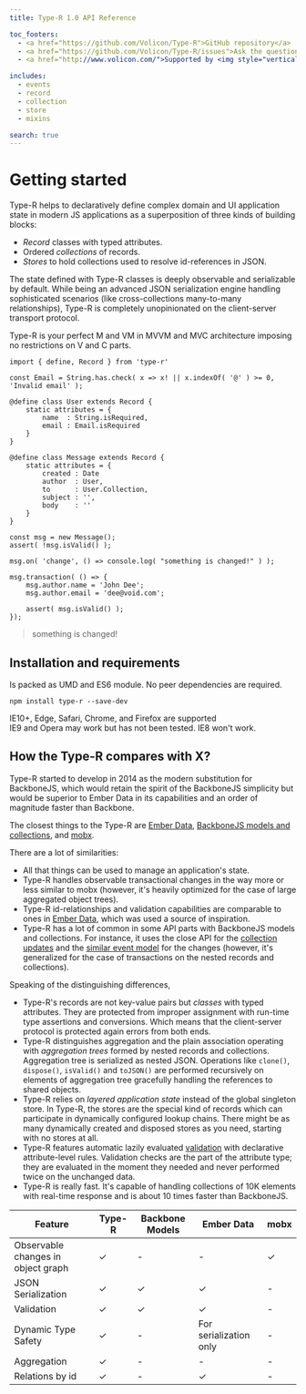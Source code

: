 ```yaml
---
title: Type-R 1.0 API Reference

toc_footers:
  - <a href="https://github.com/Volicon/Type-R">GitHub repository</a>
  - <a href="https://github.com/Volicon/Type-R/issues">Ask the question or report the bug</a>
  - <a href="http://www.volicon.com/">Supported by <img style="vertical-align: middle" src="images/volicon_verizon_dm.png"/></a>

includes:
  - events
  - record
  - collection
  - store
  - mixins

search: true
---
```


# Getting started

Type-R helps to declaratively define complex domain and UI application state in modern JS applications as a superposition of three kinds of building blocks:

- *Record* classes with typed attributes.
- Ordered *collections* of records.
- *Stores* to hold collections used to resolve id-references in JSON.

The state defined with Type-R classes is deeply observable and serializable by default. While being an advanced JSON serialization engine handling sophisticated scenarios (like cross-collections many-to-many relationships), Type-R is completely unopinionated on the client-server transport protocol.

Type-R is your perfect M and VM in MVVM and MVC architecture imposing no restrictions on V and C parts.

    import { define, Record } from 'type-r'

    const Email = String.has.check( x => x! || x.indexOf( '@' ) >= 0, 'Invalid email' );

    @define class User extends Record {
        static attributes = {
            name  : String.isRequired,
            email : Email.isRequired
        }
    }

    @define class Message extends Record {
        static attributes = {
            created : Date
            author  : User,
            to      : User.Collection,
            subject : '',
            body    : ''
        }
    }

    const msg = new Message();
    assert( !msg.isValid() );

    msg.on( 'change', () => console.log( "something is changed!" ) );

    msg.transaction( () => {
        msg.author.name = 'John Dee';
        msg.author.email = 'dee@void.com';

        assert( msg.isValid() );
    });
> something is changed!


## Installation and requirements

Is packed as UMD and ES6 module. No peer dependencies are required.

`npm install type-r --save-dev`

<aside class="success">IE10+, Edge, Safari, Chrome, and Firefox are supported</aside>

<aside class="warning">IE9 and Opera may work but has not been tested. IE8 won't work.</aside>

## How the Type-R compares with X?

Type-R started to develop in 2014 as the modern substitution for BackboneJS, which would retain the spirit of the BackboneJS simplicity but would be superior to Ember Data in its capabilities and an order of magnitude faster than Backbone.

The closest things to the Type-R are [Ember Data](https://guides.emberjs.com/v2.2.0/models/), [BackboneJS models and collections](http://backbonejs.org/#Model), and [mobx](https://github.com/mobxjs/mobx). 

There are a lot of similarities:

- All that things can be used to manage an application's state.
- Type-R handles observable transactional changes in the way more or less similar to mobx (however, it's heavily optimized for the case of large aggregated object trees).
- Type-R id-relationships and validation capabilities are comparable to ones in [Ember Data](https://guides.emberjs.com/v2.2.0/models/relationships/), which was used a source of inspiration.
- Type-R has a lot of common in some API parts with BackboneJS models and collections. For instance, it uses the close API for the [collection updates](#update) and the [similar event model](#built-in-events) for the changes (however, it's generalized for the case of transactions on the nested records and collections).

Speaking of the distinguishing differences,

- Type-R's records are not key-value pairs but _classes_ with typed attributes. They are protected from improper assignment with run-time type assertions and conversions. Which means that the client-server protocol is protected again errors from both ends.
- Type-R distinguishes aggregation and the plain association operating with _aggregation trees_ formed by nested records and collections. Aggregation tree is serialized as nested JSON. Operations like `clone()`, `dispose()`, `isValid()` and `toJSON()` are performed recursively on elements of aggregation tree gracefully handling the references to shared objects.
- Type-R relies on _layered application state_ instead of the global singleton store. In Type-R, the stores are the special kind of records which can participate in dynamically configured lookup chains. There might be as many dynamically created and disposed stores as you need, starting with no stores at all.
- Type-R features automatic lazily evaluated [validation](#validation) with declarative attribute-level rules. Validation checks are the part of the attribute type; they are evaluated in the moment they needed and never performed twice on the unchanged data. 
- Type-R is really fast. It's capable of handling collections of 10K elements with real-time response and is about 10 times faster than BackboneJS.

Feature | Type-R | Backbone Models | Ember Data | mobx
-|-|-|-|-
Observable changes in object graph | ✓ | - | - | ✓
JSON Serialization | ✓ | ✓ | ✓ | -
Validation | ✓ | ✓ | ✓ | -
Dynamic Type Safety | ✓ | - | For serialization only | -
Aggregation | ✓ | - | - | -
Relations by id | ✓ | - | ✓ | - 
